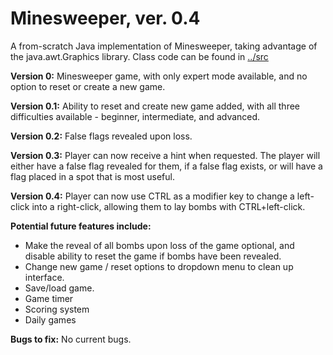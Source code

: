# Minesweeper, ver. 0.4
A from-scratch Java implementation of Minesweeper, taking advantage of the java.awt.Graphics library. 
Class code can be found in [../src](../master/src)

**Version 0:** Minesweeper game, with only expert mode available, and no option to reset or create a new game.

**Version 0.1:** Ability to reset and create new game added, with all three difficulties available - beginner, 
intermediate, and advanced.

**Version 0.2:** False flags revealed upon loss. 

**Version 0.3:** Player can now receive a hint when requested. The player will either have a false flag revealed for 
them, if a false flag exists, or will have a flag placed in a spot that is most useful.

**Version 0.4:** Player can now use CTRL as a modifier key to change a left-click into a right-click, allowing them to 
lay bombs with CTRL+left-click.

**Potential future features include:**
* Make the reveal of all bombs upon loss of the game optional, and disable ability to reset the game if bombs have 
  been revealed.
* Change new game / reset options to dropdown menu to clean up interface. 
* Save/load game. 
* Game timer
* Scoring system
* Daily games


**Bugs to fix:**
No current bugs. 
